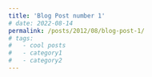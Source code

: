 ```yaml
---
title: 'Blog Post number 1'
# date: 2022-08-14
permalink: /posts/2012/08/blog-post-1/
# tags:
#   - cool posts
#   - category1
#   - category2
---
```


<!-- This is a sample blog post. Lorem ipsum I can't remember the rest of lorem ipsum and don't have an internet connection right now. Testing testing testing this blog post. Blog posts are cool. -->
<!--
Headings are cool
======

You can have many headings
======

Aren't headings cool?
------ -->